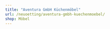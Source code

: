 ```yaml
---
title: "Aventura GmbH Küchenmöbel"
url: /neuoetting/aventura-gmbh-kuechenmoebel/
shop: Möbel
---
```

